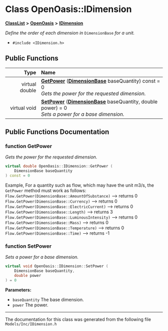 

# Class OpenOasis::IDimension



[**ClassList**](annotated.md) **>** [**OpenOasis**](namespace_open_oasis.md) **>** [**IDimension**](class_open_oasis_1_1_i_dimension.md)



_Define the order of each dimension in_ `DimensionBase` _for a unit._

* `#include <IDimension.h>`





































## Public Functions

| Type | Name |
| ---: | :--- |
| virtual double | [**GetPower**](#function-getpower) ([**DimensionBase**](namespace_open_oasis.md#enum-dimensionbase) baseQuantity) const = 0<br>_Gets the power for the requested dimension._  |
| virtual void | [**SetPower**](#function-setpower) ([**DimensionBase**](namespace_open_oasis.md#enum-dimensionbase) baseQuantity, double power) = 0<br>_Sets a power for a base dimension._  |




























## Public Functions Documentation




### function GetPower 

_Gets the power for the requested dimension._ 
```C++
virtual double OpenOasis::IDimension::GetPower (
    DimensionBase baseQuantity
) const = 0
```



Example, For a quantity such as flow, which may have the unit m3/s, the `GetPower` method must work as follows: `Flow.GetPower(DimensionBase::AmountOfSubstance)` --&gt; returns 0 `Flow.GetPower(DimensionBase::Currency)` --&gt; returns 0 `Flow.GetPower(DimensionBase::ElectricCurrent)` --&gt; returns 0 `Flow.GetPower(DimensionBase::Length)` --&gt; returns 3 `Flow.GetPower(DimensionBase::LuminousIntensity)` --&gt; returns 0 `Flow.GetPower(DimensionBase::Mass)` --&gt; returns 0 `Flow.GetPower(DimensionBase::Temperature)` --&gt; returns 0 `Flow.GetPower(DimensionBase::Time)` --&gt; returns -1 


        



### function SetPower 

_Sets a power for a base dimension._ 
```C++
virtual void OpenOasis::IDimension::SetPower (
    DimensionBase baseQuantity,
    double power
) = 0
```





**Parameters:**


* `baseQuantity` The base dimension. 
* `power` The power. 




        

------------------------------
The documentation for this class was generated from the following file `Models/Inc/IDimension.h`

